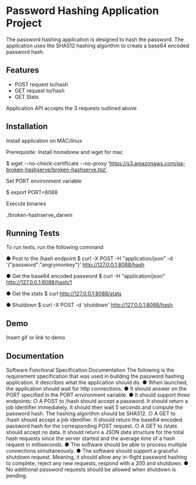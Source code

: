 
# Password Hashing Application Project

The password hashing application is designed to hash the password. The application uses the SHA512 hashing algorithm 
to create a base64 encoded password hash. 
## Features

- POST request to/hash
- GET request to/hash
- GET Stats


Application API accepts the 3 requests outlined above
## Installation

Install application on MAC/linux

Prerequisite: Install homebrew and wget for mac

$ wget --no-check-certificate --no-proxy 
‘https://s3.amazonaws.com/qa-broken-hashserve/broken-hashserve.tgz’ 

Set PORT environment variable

$ export PORT=8088 

Execute binaries

./broken-hashserve_darwin

## Running Tests

To run tests, run the following command


  ● Post to the /hash endpoint 
$ curl -X POST -H "application/json" -d '{"password":"angrymonkey"}' http://127.0.0.1:8088/hash 


● Get the base64 encoded password 
$ curl -H "application/json" http://127.0.0.1:8088/hash/1

● Get the stats 
$ curl http://127.0.0.1:8088/stats 

● Shutdown 
$ curl -X POST -d 'shutdown' http://127.0.0.1:8088/hash 
## Demo

Insert gif or link to demo


## Documentation

Software Functional Specification Documentation
The following is the requirement specification that was used in building the password hashing application. It describes what the application should do. 
● When launched, the application should wait for http connections. 
● It should answer on the PORT specified in the PORT environment variable. ● It should support three endpoints: 
○ A POST to /hash should accept a password. It should return a job identifier immediately. It should then wait 5 seconds and compute the password hash. The hashing algorithm should be SHA512. 
○ A GET to /hash should accept a job identifier. It should return the base64 encoded password hash for the corresponding POST request. 
○ A GET to /stats should accept no data. It should return a JSON data structure for the total hash requests since the server started and the average time of a hash request in milliseconds. 
● The software should be able to process multiple connections simultaneously. ● The software should support a graceful shutdown request. Meaning, it should allow any in-flight password hashing to complete, reject any new requests, respond with a 200 and shutdown. 
● No additional password requests should be allowed when shutdown is pending.


